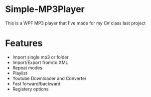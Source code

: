 # Simple-MP3Player
This is a WPF MP3 player that I've made for my C# class last project


# Features
- Import single mp3 or folder
- Import/Export from/to XML
- Repeat modes
- Playlist
- Youtube Downloader and Converter
- Fast forward/backward
- Registery options
